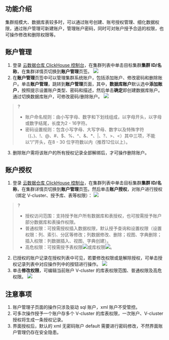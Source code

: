 ## 功能介绍
集群规模大、数据库表较多时，可以通过账号创建、账号授权管理、细化数据权限，通过账户管理可新建账户，管理账户密码，同时可对账户授予合适的权限，也可操作修改和删除权限等。

## 账户管理
1. 登录 [云数据仓库 ClickHouse 控制台](https://console.cloud.tencent.com/cdwch)，在集群列表中单击目标集群**集群 ID/名称**，在集群详情页切换到**账户管理**页签。
 ![](https://main.qcloudimg.com/raw/3e3651993f9fe097f6e33cf1e0dd648d.png)
2. 在**账户管理**页签中可以管理集群系统账户，包括添加账户、修改密码和删除账户。单击**账户管理**，跳转到**账户管理**页面，其中，**数据库账户**默认选中**添加账户**，按照提示设置账户类型、密码和描述，然后单击**确定**即创建数据库账户。通过切换数据库账户，可修改密码/删除账户。
 ![](https://main.qcloudimg.com/raw/09a005d98a779627a64b4e380aaa4b03.png)
>?
>- 账户命名规则：由小写字母、数字和下划线组成，以字母开头，以字母或数字结尾，长度为2 - 16字符。
>- 密码设置规则：包含小写字母、大写字母、数字以及特殊字符（(、)、!、@、#、$、%、^、&、\*、|、?、>、<）其中三项，不能以“/”开头，在8 - 30 位字符数以内（推荐12位以上）。
>
3. 删除账户需将该账户的所有授权记录全部解绑后，才可操作删除账户。

## 账户授权
1. 登录 [云数据仓库 ClickHouse 控制台](https://console.cloud.tencent.com/cdwch)，在集群列表中单击目标集群**集群 ID/名称**，在集群详情页切换到**账户管理**页签。然后单击**账户授权**，对账户进行授权（绑定 V-cluster、授予库、表等权限）：
 ![](https://main.qcloudimg.com/raw/3d3b6c0f26a4bb3e5f70889fed404d96.png)
>?
>- 授权访问范围：支持授予账户所有数据库和表授权，也可按需授予账户部分数据库和表操作权限。
>- 普通权限：可按需授权插入数据权限，默认授予查询和设置权限（设置权限：列、索引、分区等修改；列数据修改、删除；视图、字典删除；插入权限：列数据插入、视图、字典创建）。
>- 高危权限：可按需授予表权限![](https://main.qcloudimg.com/raw/2f3b3685b922572986f9820340cfc66c.png)或库权限![](https://main.qcloudimg.com/raw/ec73433aaf07426a9014c6ef55da3a9d.png)。
>
2. 已授权的账户记录在授权列表中可见，若要修改权限或是解除授权，可单击授权记录列表中对应操作列中的按钮进行操作。
 ![](https://main.qcloudimg.com/raw/8bd07324c9bea161b78d99d26819942f.png)
3. 单击**修改权限**，可编辑当前账户 V-cluster 的库表权限范围、普通权限及高危权限。
 ![](https://main.qcloudimg.com/raw/ae4b5580d1d3c6f9c9ea08710bd6dbb2.png)
 
## 注意事项
1. 账户管理子页面的操作只涉及驱动 sql 账户，xml 账户不受管控。
2. 可多次操作授予一个账户存多个 V-cluster 的库表权限，一次账户、V-cluster 授权将生成一条授权记录。
3. 界面授权后，默认的 xml 无密码账户 default 需要进行密码修改，不然界面账户管理仍存在安全隐患。

